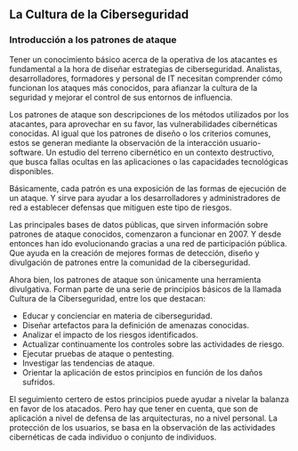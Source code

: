 ## La Cultura de la Ciberseguridad
### Introducción a los patrones de ataque

Tener un conocimiento básico acerca de la operativa de los atacantes es fundamental a la hora de diseñar estrategias de ciberseguridad. Analistas, desarrolladores, formadores y personal de IT necesitan comprender cómo funcionan los ataques más conocidos, para afianzar la cultura de la seguridad y mejorar el control de sus entornos de influencia.

Los patrones de ataque son descripciones de los métodos utilizados por los atacantes, para aprovechar en su favor, las vulnerabilidades cibernéticas conocidas. Al igual que los patrones de diseño o los criterios comunes, estos se generan mediante la observación de la interacción usuario-software. Un estudio del terreno cibernético en un contexto destructivo, que busca fallas ocultas en las aplicaciones o las capacidades tecnológicas disponibles.

Básicamente, cada patrón es una exposición de las formas de ejecución de un ataque. Y sirve para ayudar a los desarrolladores y administradores de red a establecer defensas que mitiguen este tipo de riesgos.

Las principales bases de datos públicas, que sirven información sobre patrones de ataque conocidos, comenzaron a funcionar en 2007. Y desde entonces han ido evolucionando gracias a una red de participación pública. Que ayuda en la creación de mejores formas de detección, diseño y divulgación de patrones entre la comunidad de la ciberseguridad.

Ahora bien, los patrones de ataque son únicamente una herramienta divulgativa. Forman parte de una serie de principios básicos de la llamada Cultura de la Ciberseguridad, entre los que destacan: 

*	Educar y concienciar en materia de ciberseguridad.
*	Diseñar artefactos para la definición de amenazas conocidas.
*	Analizar el impacto de los riesgos identificados.
*	Actualizar continuamente los controles sobre las actividades de riesgo.
*	Ejecutar pruebas de ataque o pentesting.
*	Investigar las tendencias de ataque.
*	Orientar la aplicación de estos principios en función de los daños sufridos.

El seguimiento certero de estos principios puede ayudar a nivelar la balanza en favor de los atacados. Pero hay que tener en cuenta, que son de aplicación a nivel de defensa de las arquitecturas, no a nivel personal. La protección de los usuarios, se basa en la observación de las actividades cibernéticas de cada individuo o conjunto de individuos.

